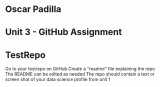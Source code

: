 # Oscar Padilla
# Unit 3 - GitHub Assignment
# TestRepo

Go to your testrepo on GitHub
Create a "readme" file explaining the repo
The README can be edited as needed
The repo should contain a text or screen shot of your data science profile from unit 1
